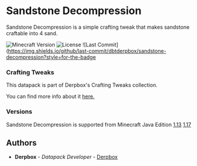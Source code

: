 # Sandstone Decompression

Sandstone Decompression is a simple crafting tweak that makes sandstone craftable into 4 sand.

![Minecraft Version](https://img.shields.io/badge/Minecraft-1.13--1.17-80ba42?style=for-the-badge) ![License](https://img.shields.io/github/license/DBTDerpbox/sandstone-decompression?style=for-the-badge) ![Last Commit](https://img.shields.io/github/last-commit/dbtderpbox/sandstone-decompression?style=for-the-badge

### Crafting Tweaks

This datapack is part of Derpbox's Crafting Tweaks collection.

You can find more info about it [here.](https://github.com/DBTDerpbox/dbtderpbox/crafting-tweaks.md)

### Versions

Sandstone Decompression is supported from Minecraft Java Edition [1.13](https://www.minecraft.net/en-us/article/update-aquatic-out-java) [1.17](https://www.minecraft.net/en-us/article/caves---cliffs--part-i-out-today-java)

## Authors

* **Derpbox** - *Datapack Developer* - [Derpbox](https://github.com/dbtderpbox)